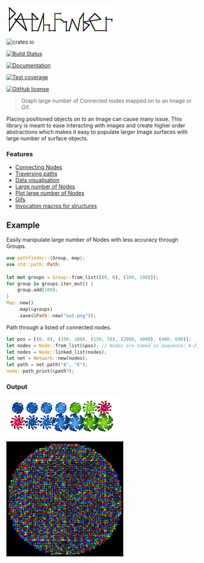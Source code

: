 ![Logo of the project](examples/out/hello_world.png)

![crates.io](https://img.shields.io/crates/d/pathfinder.svg)

[![Build Status](https://travis-ci.org/pontuslaestadius/pathfinder.svg?branch=master)](https://travis-ci.org/pontuslaestadius/pathfinder)

[![Documentation](https://img.shields.io/badge/docs.rs-latest-blue.svg)](https://docs.rs/pathfinder/latest/pathfinder/)

[![Test coverage](https://img.shields.io/badge/Tarpaulin%20Coverage-64-yellow.svg)](https://github.com/xd009642/tarpaulin)

[![GitHub license](https://img.shields.io/github/license/pontuslaestadius/pathfinder.svg)](https://github.com/pontuslaestadius/pathfinder/blob/master/LICENSE)

> Graph large number of Connected nodes mapped on to an Image or Gif.


Placing positioned objects on to an Image can cause many issue. This library is meant 
to ease interacting with images and create higher order abstractions which makes it 
easy to populate larger Image surfaces with large number of surface objects.


### Features

* [Connecting Nodes](https://github.com/pontuslaestadius/pathfinder/blob/master/examples/hello_world.rs)
* [Traversing paths](https://github.com/pontuslaestadius/pathfinder/blob/master/examples/mvp.rs)
* [Data visualisation](https://github.com/pontuslaestadius/pathfinder/blob/master/examples/git_log.rs)
* [Large number of Nodes](https://github.com/pontuslaestadius/pathfinder/blob/master/examples/random.rs)
* [Plot large number of Nodes](https://github.com/pontuslaestadius/pathfinder/blob/master/examples/node_plot.rs)
* [Gifs](https://github.com/pontuslaestadius/pathfinder/blob/master/examples/hello_world_gif.rs)
* [Invocation macros for structures](https://docs.rs/pathfinder/latest/pathfinder/#macros)


## Example

Easily manipulate large number of Nodes with less accuracy through Groups.

```rust
use pathfinder::{Group, map};
use std::path::Path;

let mut groups = Group::from_list([(0, 0), (100, 100)]);
for group in groups.iter_mut() {
    group.add(100);
}
Map::new()
    .map(&groups)
    .save(&Path::new("out.png"));
```

Path through a listed of connected nodes.

```rust
let pos = [(0, 0), (100, 100), (150, 50), (2000, 4000), (400, 600)];
let nodes = Node::from_list(&pos); // Nodes are named in sequence: A-Z.
let nodes = Node::linked_list(nodes);
let net = Network::new(nodes);
let path = net.path("A", "E");
node::path_print(&path?);
```


### Output

![Node plot](examples/out/node_plot.gif "Gif")

![Groups](examples/out/random.jpg "Groups")

